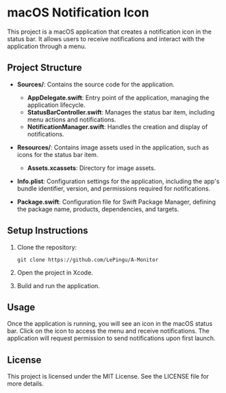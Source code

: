 # macOS Notification Icon

This project is a macOS application that creates a notification icon in the status bar. It allows users to receive notifications and interact with the application through a menu.

## Project Structure

- **Sources/**: Contains the source code for the application.
  - **AppDelegate.swift**: Entry point of the application, managing the application lifecycle.
  - **StatusBarController.swift**: Manages the status bar item, including menu actions and notifications.
  - **NotificationManager.swift**: Handles the creation and display of notifications.

- **Resources/**: Contains image assets used in the application, such as icons for the status bar item.
  - **Assets.xcassets**: Directory for image assets.

- **Info.plist**: Configuration settings for the application, including the app's bundle identifier, version, and permissions required for notifications.

- **Package.swift**: Configuration file for Swift Package Manager, defining the package name, products, dependencies, and targets.

## Setup Instructions

1. Clone the repository:
   ```
   git clone https://github.com/LePingu/A-Monitor
   ```

2. Open the project in Xcode.

3. Build and run the application.

## Usage

Once the application is running, you will see an icon in the macOS status bar. Click on the icon to access the menu and receive notifications. The application will request permission to send notifications upon first launch.

## License

This project is licensed under the MIT License. See the LICENSE file for more details.